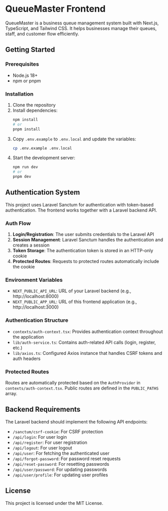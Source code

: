 # QueueMaster Frontend

QueueMaster is a business queue management system built with Next.js, TypeScript, and Tailwind CSS. It helps businesses manage their queues, staff, and customer flow efficiently.

## Getting Started

### Prerequisites

- Node.js 18+
- npm or pnpm

### Installation

1. Clone the repository
2. Install dependencies:
   ```bash
   npm install
   # or
   pnpm install
   ```
3. Copy `.env.example` to `.env.local` and update the variables:
   ```bash
   cp .env.example .env.local
   ```
4. Start the development server:
   ```bash
   npm run dev
   # or
   pnpm dev
   ```

## Authentication System

This project uses Laravel Sanctum for authentication with token-based authentication. The frontend works together with a Laravel backend API.

### Auth Flow

1. **Login/Registration**: The user submits credentials to the Laravel API
2. **Session Management**: Laravel Sanctum handles the authentication and creates a session
3. **Token Storage**: The authentication token is stored in an HTTP-only cookie
4. **Protected Routes**: Requests to protected routes automatically include the cookie

### Environment Variables

- `NEXT_PUBLIC_API_URL`: URL of your Laravel backend (e.g., http://localhost:8000)
- `NEXT_PUBLIC_APP_URL`: URL of this frontend application (e.g., http://localhost:3000)

### Authentication Structure

- `contexts/auth-context.tsx`: Provides authentication context throughout the application
- `lib/auth-service.ts`: Contains auth-related API calls (login, register, etc.)
- `lib/axios.ts`: Configured Axios instance that handles CSRF tokens and auth headers

### Protected Routes

Routes are automatically protected based on the `AuthProvider` in `contexts/auth-context.tsx`. Public routes are defined in the `PUBLIC_PATHS` array.

## Backend Requirements

The Laravel backend should implement the following API endpoints:

- `/sanctum/csrf-cookie`: For CSRF protection
- `/api/login`: For user login
- `/api/register`: For user registration
- `/api/logout`: For user logout
- `/api/user`: For fetching the authenticated user
- `/api/forgot-password`: For password reset requests
- `/api/reset-password`: For resetting passwords
- `/api/user/password`: For updating passwords
- `/api/user/profile`: For updating user profiles

## License

This project is licensed under the MIT License. 